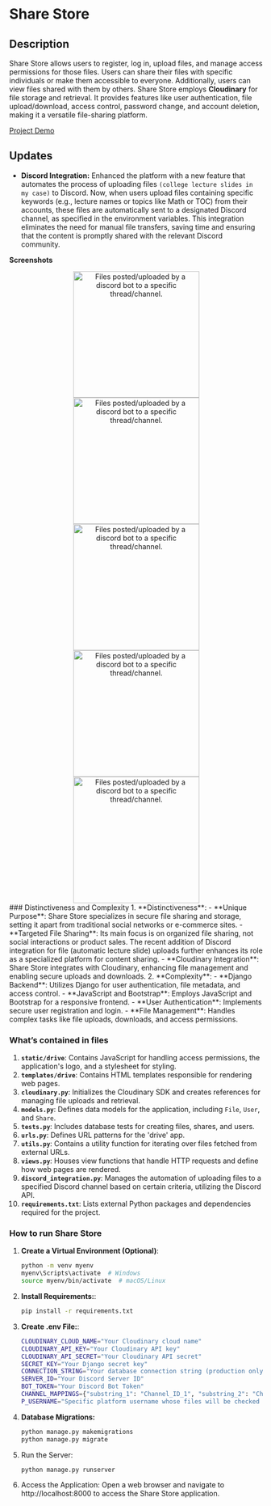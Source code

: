 # Share Store

## Description  

Share Store allows users to register, log in, upload files, and manage access permissions for those files. Users can share their files with specific individuals or make them accessible to everyone. Additionally, users can view files shared with them by others. Share Store employs **Cloudinary** for file storage and retrieval. It provides features like user authentication, file upload/download, access control, password change, and account deletion, making it a versatile file-sharing platform.

[Project Demo](https://sharest.onrender.com)

## Updates
- **Discord Integration:** Enhanced the platform with a new feature that automates the process of uploading files `(college lecture slides in my case)` to Discord. Now, when users upload files containing specific keywords (e.g., lecture names or topics like Math or TOC) from their accounts, these files are automatically sent to a designated Discord channel, as specified in the environment variables. This integration eliminates the need for manual file transfers, saving time and ensuring that the content is promptly shared with the relevant Discord community.

**Screenshots**  

<section style="text-align:center" align="center">
    <img src='screenshots/login.png?raw=true' alt='Files posted/uploaded by a discord bot to a specific thread/channel.' width='250px' />
</section>
<section style="text-align:center" align="center">
    <img src='screenshots/register.png?raw=true' alt='Files posted/uploaded by a discord bot to a specific thread/channel.' width='250px' />
</section>
<section style="text-align:center" align="center">
    <img src='screenshots/app.png?raw=true' alt='Files posted/uploaded by a discord bot to a specific thread/channel.' width='250px' />
</section>
<section style="text-align:center" align="center">
    <img src='screenshots/app2.png?raw=true' alt='Files posted/uploaded by a discord bot to a specific thread/channel.' width='250px' />
</section>
<section style="text-align:center" align="center">
    <img src='screenshots/app3.png?raw=true' alt='Files posted/uploaded by a discord bot to a specific thread/channel.' width='250px' />
</section>
### Distinctiveness and Complexity
1. **Distinctiveness**:
    - **Unique Purpose**: Share Store specializes in secure file sharing and storage, setting it apart from traditional social networks or e-commerce sites.
    - **Targeted File Sharing**: Its main focus is on organized file sharing, not social interactions or product sales. The recent addition of Discord integration for file (automatic lecture slide) uploads further enhances its role as a specialized platform for content sharing.
    - **Cloudinary Integration**: Share Store integrates with Cloudinary, enhancing file management and enabling secure uploads and downloads.
2. **Complexity**:
    - **Django Backend**: Utilizes Django for user authentication, file metadata, and access control.
    - **JavaScript and Bootstrap**: Employs JavaScript and Bootstrap for a responsive frontend.
    - **User Authentication**: Implements secure user registration and login.
    - **File Management**: Handles complex tasks like file uploads, downloads, and access permissions.

### What’s contained in files
1. **`static/drive`**: Contains JavaScript for handling access permissions, the application's logo, and a stylesheet for styling.
2. **`templates/drive`**: Contains HTML templates responsible for rendering web pages.
3. **`cloudinary.py`**: Initializes the Cloudinary SDK and creates references for managing file uploads and retrieval.
4. **`models.py`**: Defines data models for the application, including `File`, `User`, and `Share`.
5. **`tests.py`**: Includes database tests for creating files, shares, and users.
6. **`urls.py`**: Defines URL patterns for the 'drive' app.
7. **`utils.py`**: Contains a utility function for iterating over files fetched from external URLs.
8. **`views.py`**: Houses view functions that handle HTTP requests and define how web pages are rendered.
9. **`discord_integration.py`**: Manages the automation of uploading files to a specified Discord channel based on certain criteria, utilizing the Discord API.
10. **`requirements.txt`**: Lists external Python packages and dependencies required for the project.

### How to run Share Store

1. **Create a Virtual Environment (Optional)**:
   ```bash
   python -m venv myenv
   myenv\Scripts\activate  # Windows
   source myenv/bin/activate  # macOS/Linux
2. **Install Requirements:**:
   ```bash
   pip install -r requirements.txt

3. **Create .env File:**:
    ```bash
    CLOUDINARY_CLOUD_NAME="Your Cloudinary cloud name"
    CLOUDINARY_API_KEY="Your Cloudinary API key"
    CLOUDINARY_API_SECRET="Your Cloudinary API secret"
    SECRET_KEY="Your Django secret key"
    CONNECTION_STRING="Your database connection string (production only)"
    SERVER_ID="Your Discord Server ID"
    BOT_TOKEN="Your Discord Bot Token"
    CHANNEL_MAPPINGS={"substring_1": "Channel_ID_1", "substring_2": "Channel_ID_2"}
    P_USERNAME="Specific platform username whose files will be checked for Discord posting."
4. **Database Migrations:**
    ```bash
    python manage.py makemigrations
    python manage.py migrate

5. Run the Server:
   ```bash
   python manage.py runserver


6. Access the Application:
   Open a web browser and navigate to http://localhost:8000 to access the Share Store application.


